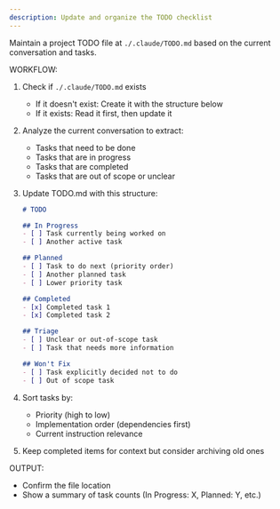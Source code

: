 ```yaml
---
description: Update and organize the TODO checklist
---
```


Maintain a project TODO file at `./.claude/TODO.md` based on the current conversation and tasks.

WORKFLOW:
1. Check if `./.claude/TODO.md` exists
   - If it doesn't exist: Create it with the structure below
   - If it exists: Read it first, then update it

2. Analyze the current conversation to extract:
   - Tasks that need to be done
   - Tasks that are in progress
   - Tasks that are completed
   - Tasks that are out of scope or unclear

3. Update TODO.md with this structure:
   ```markdown
   # TODO

   ## In Progress
   - [ ] Task currently being worked on
   - [ ] Another active task

   ## Planned
   - [ ] Task to do next (priority order)
   - [ ] Another planned task
   - [ ] Lower priority task

   ## Completed
   - [x] Completed task 1
   - [x] Completed task 2

   ## Triage
   - [ ] Unclear or out-of-scope task
   - [ ] Task that needs more information

   ## Won't Fix
   - [ ] Task explicitly decided not to do
   - [ ] Out of scope task
   ```

4. Sort tasks by:
   - Priority (high to low)
   - Implementation order (dependencies first)
   - Current instruction relevance

5. Keep completed items for context but consider archiving old ones

OUTPUT:
- Confirm the file location
- Show a summary of task counts (In Progress: X, Planned: Y, etc.)
